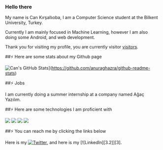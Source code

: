 ### Hello there

My name is Can Kırşallıoba, I am a Computer Science student at the Bilkent University, Turkey.

Currently I am mainly focused in Machine Learning, however I am also doing some Android, and web development.

Thank you for visiting my profile, you are currently visitor [visitors](https://img.shields.io/badge/dynamic/json?color=informational&label=visitor&query=value&url=https%3A%2F%2Fapi.countapi.xyz%2Fhit%2Faeris170.aeris170%2Freadme).

##⚡ Here are some stats about my Github page

![Can's GitHub Stats](https://github-readme-stats.vercel.app/api?username=CanKirsallioba)](https://github.com/anuraghazra/github-readme-stats)

##⚡ Jobs

I am currently doing a summer internship at a company named Ağaç Yazılım.

##⚡ Here are some technologies I am proficient with

![](https://img.shields.io/badge/-C++-black?style=for-the-badge&logo=c%2B%2B&logoColor=blue)
![](https://img.shields.io/badge/-java-black?style=for-the-badge&logo=java&logoColor=orange)
![](https://img.shields.io/badge/Code-Python-informational?style=flat&logo=python&logoColor=white&color=2bbc8a)
![](http://img.shields.io/badge/-javascript-black?style=for-the-badge&logo=javascript)

##⚡ You can reach me by clicking the links below


Here is my [![Twitter][1.2]][1], and here is my [![LinkedIn][3.2]][3].


[1.2]: http://i.imgur.com/wWzX9uB.png (twitter icon without padding)
[2.2]: https://raw.githubusercontent.com/CanKirsallioba/CanKirsallioba/master/linkedin-3-16.png (LinkedIn icon without padding)


[1]: https://twitter.com/CanKirsallioba
[2]: https://www.linkedin.com/in/can-k%C4%B1r%C5%9Fall%C4%B1oba-990940186/

<!--
**CanKirsallioba/CanKirsallioba** is a ✨ _special_ ✨ repository because its `README.md` (this file) appears on your GitHub profile.

Here are some ideas to get you started:

- 🔭 I’m currently working on ...
- 🌱 I’m currently learning ...
- 👯 I’m looking to collaborate on ...
- 🤔 I’m looking for help with ...
- 💬 Ask me about ...
- 📫 How to reach me: ...
- 😄 Pronouns: ...
- ⚡ Fun fact: ...
-->

